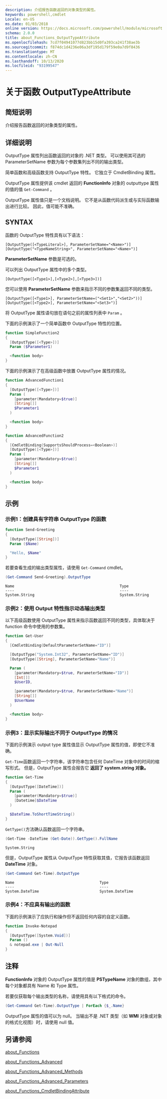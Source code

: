 ```yaml
---
description: 介绍报告函数返回的对象类型的属性。
keywords: powershell,cmdlet
Locale: en-US
ms.date: 01/03/2018
online version: https://docs.microsoft.com/powershell/module/microsoft.powershell.core/about/about_functions_outputtypeattribute?view=powershell-7.1&WT.mc_id=ps-gethelp
schema: 2.0.0
title: about_Functions_OutputTypeAttribute
ms.openlocfilehash: 7cd7f04941077d823bb15d0fa393ca241f38ae3b
ms.sourcegitcommit: f874dc1d4236e06a3df195d179f59e0a7d9f8436
ms.translationtype: MT
ms.contentlocale: zh-CN
ms.lasthandoff: 10/13/2020
ms.locfileid: "93199547"
---
```

# <a name="about-functions-outputtypeattribute"></a>关于函数 OutputTypeAttribute

## <a name="short-description"></a>简短说明
介绍报告函数返回的对象类型的属性。

## <a name="long-description"></a>详细说明

OutputType 属性列出函数返回的对象的 .NET 类型。 可以使用其可选的 ParameterSetName 参数为每个参数集列出不同的输出类型。

简单函数和高级函数支持 OutputType 特性。 它独立于 CmdletBinding 属性。

OutputType 属性提供该 cmdlet 返回的 **FunctionInfo** 对象的 outputtype 属性的值的值 `Get-Command` 。

OutputType 属性值只是一个文档说明。 它不是从函数代码派生或与实际函数输出进行比较。 因此，值可能不准确。

## <a name="syntax"></a>SYNTAX

函数的 OutputType 特性具有以下语法：

```
[OutputType([<TypeLiteral>], ParameterSetName="<Name>")]
[OutputType("<TypeNameString>", ParameterSetName="<Name>")]
```

**ParameterSetName** 参数是可选的。

可以列出 OutputType 属性中的多个类型。

```
[OutputType([<Type1>],[<Type2>],[<Type3>])]
```

您可以使用 **ParameterSetName** 参数来指示不同的参数集返回不同的类型。

```
[OutputType([<Type1>], ParameterSetName=("<Set1>","<Set2>"))]
[OutputType([<Type2>], ParameterSetName="<Set3>")]
```

将 OutputType 属性语句放在语句之前的属性列表中 `Param` 。

下面的示例演示了一个简单函数中 OutputType 特性的位置。

```powershell
function SimpleFunction2
{
  [OutputType([<Type>])]
  Param ($Parameter1)

  <function body>
}
```

下面的示例演示了在高级函数中放置 OutputType 属性的情况。

```powershell
function AdvancedFunction1
{
  [OutputType([<Type>])]
  Param (
    [parameter(Mandatory=$true)]
    [String[]]
    $Parameter1
  )

  <function body>
}

function AdvancedFunction2
{
  [CmdletBinding(SupportsShouldProcess=<Boolean>)]
  [OutputType([<Type>])]
  Param (
    [parameter(Mandatory=$true)]
    [String[]]
    $Parameter1
  )

  <function body>
}
```

## <a name="examples"></a>示例

### <a name="example-1-create-a-function-that-has-the-outputtype-of-string"></a>示例1：创建具有字符串 OutputType 的函数

```powershell
function Send-Greeting
{
  [OutputType([String])]
  Param ($Name)

  "Hello, $Name"
}
```

若要查看生成的输出类型属性，请使用 `Get-Command` cmdlet。

```powershell
(Get-Command Send-Greeting).OutputType
```

```Output
Name                                               Type
----                                               ----
System.String                                      System.String
```

### <a name="example-2-use-the-output-attribute-to-indicate-dynamic-output-types"></a>示例2：使用 Output 特性指示动态输出类型

以下高级函数使用 OutputType 属性来指示函数返回不同的类型，具体取决于 function 命令中使用的参数集。

```powershell
function Get-User
{
  [CmdletBinding(DefaultParameterSetName="ID")]

  [OutputType("System.Int32", ParameterSetName="ID")]
  [OutputType([String], ParameterSetName="Name")]

  Param (
    [parameter(Mandatory=$true, ParameterSetName="ID")]
    [Int[]]
    $UserID,

    [parameter(Mandatory=$true, ParameterSetName="Name")]
    [String[]]
    $UserName
  )

  <function body>
}
```

### <a name="example-3-shows-when-an-actual-output-differs-from-the-outputtype"></a>示例3：显示实际输出不同于 OutputType 的情况

下面的示例演示 output type 属性值显示 OutputType 属性的值，即使它不准确。

`Get-Time`函数返回一个字符串，该字符串包含任何 DateTime 对象中的时间的缩写形式。 但是，OutputType 属性会报告它 **返回了 system.string 对象。**

```powershell
function Get-Time
{
  [OutputType([DateTime])]
  Param (
    [parameter(Mandatory=$true)]
    [Datetime]$DateTime
  )

  $DateTime.ToShortTimeString()
}
```

`GetType()`方法确认函数返回一个字符串。

```powershell
(Get-Time -DateTime (Get-Date)).GetType().FullName
```

```Output
System.String
```

但是，OutputType 属性从 OutputType 特性获取其值，它报告该函数返回 **DateTime** 对象。

```powershell
(Get-Command Get-Time).OutputType
```

```Output
Name                                      Type
----                                      ----
System.DateTime                           System.DateTime
```

### <a name="example-4-a-function--that-shouldnt-have-output"></a>示例4：不应具有输出的函数

下面的示例演示了应执行和操作但不返回任何内容的自定义函数。

```powershell
function Invoke-Notepad
{
  [OutputType([System.Void])]
  Param ()
  & notepad.exe | Out-Null
}
```

## <a name="notes"></a>注释

**FunctionInfo** 对象的 OutputType 属性的值是 **PSTypeName** 对象的数组，其中每个对象都具有 Name 和 Type 属性。

若要仅获取每个输出类型的名称，请使用具有以下格式的命令。

```powershell
(Get-Command Get-Time).OutputType | ForEach {$_.Name}
```

OutputType 属性的值可以为 null。 当输出不是 .NET 类型（如 **WMI** 对象或对象的格式化视图）时，请使用 null 值。

## <a name="see-also"></a>另请参阅

[about_Functions](about_Functions.md)

[about_Functions_Advanced](about_Functions_Advanced.md)

[about_Functions_Advanced_Methods](about_Functions_Advanced_Methods.md)

[about_Functions_Advanced_Parameters](about_Functions_Advanced_Parameters.md)

[about_Functions_CmdletBindingAttribute](about_Functions_CmdletBindingAttribute.md)

